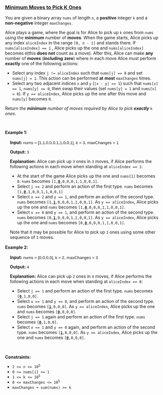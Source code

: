 ### [Minimum Moves to Pick K Ones](https://leetcode.com/problems/minimum-moves-to-pick-k-ones)

<p>You are given a binary array <code>nums</code> of length <code>n</code>, a <strong>positive</strong> integer <code>k</code> and a <strong>non-negative</strong> integer <code>maxChanges</code>.</p>

<p>Alice plays a game, where the goal is for Alice to pick up <code>k</code> ones from <code>nums</code> using the <strong>minimum</strong> number of <strong>moves</strong>. When the game starts, Alice picks up any index <code>aliceIndex</code> in the range <code>[0, n - 1]</code> and stands there. If <code>nums[aliceIndex] == 1</code> , Alice picks up the one and <code>nums[aliceIndex]</code> becomes <code>0</code>(this <strong>does not</strong> count as a move). After this, Alice can make <strong>any</strong> number of <strong>moves</strong> (<strong>including</strong> <strong>zero</strong>) where in each move Alice must perform <strong>exactly</strong> one of the following actions:</p>

<ul>
	<li>Select any index <code>j != aliceIndex</code> such that <code>nums[j] == 0</code> and set <code>nums[j] = 1</code>. This action can be performed <strong>at</strong> <strong>most</strong> <code>maxChanges</code> times.</li>
	<li>Select any two adjacent indices <code>x</code> and <code>y</code> (<code>|x - y| == 1</code>) such that <code>nums[x] == 1</code>, <code>nums[y] == 0</code>, then swap their values (set <code>nums[y] = 1</code> and <code>nums[x] = 0</code>). If <code>y == aliceIndex</code>, Alice picks up the one after this move and <code>nums[y]</code> becomes <code>0</code>.</li>
</ul>

<p>Return <em>the <strong>minimum</strong> number of moves required by Alice to pick <strong>exactly </strong></em><code>k</code> <em>ones</em>.</p>

<p>&nbsp;</p>
<p><strong class="example">Example 1:</strong></p>

<div class="example-block" style="border-color: var(--border-tertiary); border-left-width: 2px; color: var(--text-secondary); font-size: .875rem; margin-bottom: 1rem; margin-top: 1rem; overflow: visible; padding-left: 1rem;">
<p><strong>Input: </strong><span class="example-io" style="font-family: Menlo,sans-serif; font-size: 0.85rem;">nums = [1,1,0,0,0,1,1,0,0,1], k = 3, maxChanges = 1</span></p>

<p><strong>Output: </strong><span class="example-io" style="font-family: Menlo,sans-serif; font-size: 0.85rem;">3</span></p>

<p><strong>Explanation:</strong> Alice can pick up <code>3</code> ones in <code>3</code> moves, if Alice performs the following actions in each move when standing at <code>aliceIndex == 1</code>:</p>

<ul>
	<li>At the start of the game Alice picks up the one and <code>nums[1]</code> becomes <code>0</code>. <code>nums</code> becomes <code>[1,<strong><u>0</u></strong>,0,0,0,1,1,0,0,1]</code>.</li>
	<li>Select <code>j == 2</code> and perform an action of the first type. <code>nums</code> becomes <code>[1,<strong><u>0</u></strong>,1,0,0,1,1,0,0,1]</code></li>
	<li>Select <code>x == 2</code> and <code>y == 1</code>, and perform an action of the second type. <code>nums</code> becomes <code>[1,<strong><u>1</u></strong>,0,0,0,1,1,0,0,1]</code>. As <code>y == aliceIndex</code>, Alice picks up the one and <code>nums</code> becomes <code>[1,<strong><u>0</u></strong>,0,0,0,1,1,0,0,1]</code>.</li>
	<li>Select <code>x == 0</code> and <code>y == 1</code>, and perform an action of the second type. <code>nums</code> becomes <code>[0,<strong><u>1</u></strong>,0,0,0,1,1,0,0,1]</code>. As <code>y == aliceIndex</code>, Alice picks up the one and <code>nums</code> becomes <code>[0,<strong><u>0</u></strong>,0,0,0,1,1,0,0,1]</code>.</li>
</ul>

<p>Note that it may be possible for Alice to pick up <code>3</code> ones using some other sequence of <code>3</code> moves.</p>
</div>

<p><strong class="example">Example 2:</strong></p>

<div class="example-block" style="border-color: var(--border-tertiary); border-left-width: 2px; color: var(--text-secondary); font-size: .875rem; margin-bottom: 1rem; margin-top: 1rem; overflow: visible; padding-left: 1rem;">
<p><strong>Input: </strong><span class="example-io" style="font-family: Menlo,sans-serif; font-size: 0.85rem;">nums = [0,0,0,0], k = 2, maxChanges = 3</span></p>

<p><strong>Output: </strong><span class="example-io" style="font-family: Menlo,sans-serif; font-size: 0.85rem;">4</span></p>

<p><strong>Explanation:</strong> Alice can pick up <code>2</code> ones in <code>4</code> moves, if Alice performs the following actions in each move when standing at <code>aliceIndex == 0</code>:</p>

<ul>
	<li>Select <code>j == 1</code> and perform an action of the first type. <code>nums</code> becomes <code>[<strong><u>0</u></strong>,1,0,0]</code>.</li>
	<li>Select <code>x == 1</code> and <code>y == 0</code>, and perform an action of the second type. <code>nums</code> becomes <code>[<strong><u>1</u></strong>,0,0,0]</code>. As <code>y == aliceIndex</code>, Alice picks up the one and <code>nums</code> becomes <code>[<strong><u>0</u></strong>,0,0,0]</code>.</li>
	<li>Select <code>j == 1</code> again and perform an action of the first type. <code>nums</code> becomes <code>[<strong><u>0</u></strong>,1,0,0]</code>.</li>
	<li>Select <code>x == 1</code> and <code>y == 0</code> again, and perform an action of the second type. <code>nums</code> becomes <code>[<strong><u>1</u></strong>,0,0,0]</code>. As <code>y == aliceIndex</code>, Alice picks up the one and <code>nums</code> becomes <code>[<strong><u>0</u></strong>,0,0,0]</code>.</li>
</ul>
</div>

<p>&nbsp;</p>
<p><strong>Constraints:</strong></p>

<ul>
	<li><code>2 &lt;= n &lt;= 10<sup>5</sup></code></li>
	<li><code>0 &lt;= nums[i] &lt;= 1</code></li>
	<li><code>1 &lt;= k &lt;= 10<sup>5</sup></code></li>
	<li><code>0 &lt;= maxChanges &lt;= 10<sup>5</sup></code></li>
	<li><code>maxChanges + sum(nums) &gt;= k</code></li>
</ul>
